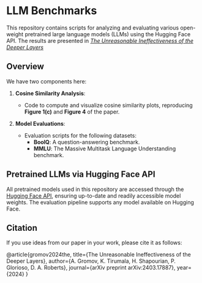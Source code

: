 # LLM Benchmarks

This repository contains scripts for analyzing and evaluating various open-weight pretrained large language models (LLMs) using the Hugging Face API. The results are presented in [*The Unreasonable Ineffectiveness of the Deeper Layers*](https://arxiv.org/abs/2403.17887)

## Overview

We have two components here:

1. **Cosine Similarity Analysis**:
   - Code to compute and visualize cosine similarity plots, reproducing **Figure 1(c)** and **Figure 4** of the paper.
  
2. **Model Evaluations**:
   - Evaluation scripts for the following datasets:
     - **BoolQ**: A question-answering benchmark.
     - **MMLU**: The Massive Multitask Language Understanding benchmark.

## Pretrained LLMs via Hugging Face API

All pretrained models used in this repository are accessed through the [Hugging Face API](https://huggingface.co/models), ensuring up-to-date and readily accessible model weights. The evaluation pipeline supports any model available on Hugging Face.

## Citation
If you use ideas from our paper in your work, please cite it as follows:

@article{gromov2024the,
  title={The Unreasonable Ineffectiveness of the Deeper Layers},
  author={A. Gromov, K. Tirumala, H. Shapourian, P. Glorioso, D. A. Roberts},
  journal={arXiv preprint arXiv:2403.17887},
  year={2024}
}
